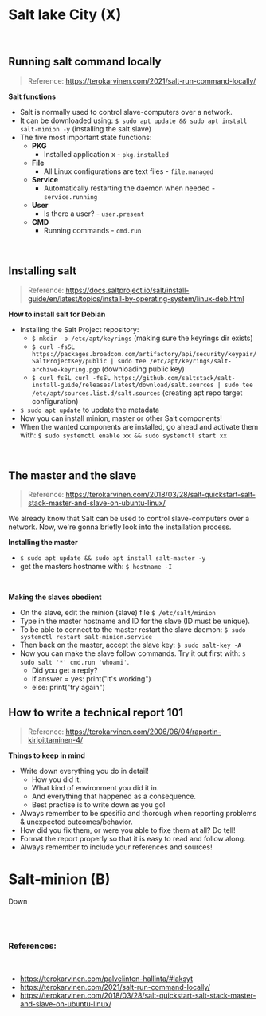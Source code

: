 # Salt lake City (X)
<br>

## Running salt command locally
> Reference: <https://terokarvinen.com/2021/salt-run-command-locally/>

**Salt functions**
- Salt is normally used to control slave-computers over a network.
- It can be downloaded using: `$ sudo apt update && sudo apt install salt-minion -y` (installing the salt slave)
- The five most important state functions:
  - **PKG**
    - Installed application x - `pkg.installed`
  - **File**
    - All Linux configurations are text files - `file.managed`
  - **Service**
    - Automatically restarting the daemon when needed - `service.running`
  - **User**
    - Is there a user? - `user.present`
  - **CMD**
    - Running commands - `cmd.run`
<br>



## Installing salt
> Reference: <https://docs.saltproject.io/salt/install-guide/en/latest/topics/install-by-operating-system/linux-deb.html>

**How to install salt for Debian**
- Installing the Salt Project repository:
  - `$ mkdir -p /etc/apt/keyrings` (making sure the keyrings dir exists)
  - `$ curl -fsSL https://packages.broadcom.com/artifactory/api/security/keypair/SaltProjectKey/public | sudo tee /etc/apt/keyrings/salt-archive-keyring.pgp` (downloading public key)
  - `$ curl fsSL curl -fsSL https://github.com/saltstack/salt-install-guide/releases/latest/download/salt.sources | sudo tee /etc/apt/sources.list.d/salt.sources` (creating apt repo target configuration)
- `$ sudo apt update` to update the metadata
- Now you can install minion, master or other Salt components!
- When the wanted components are installed, go ahead and activate them with: `$ sudo systemctl enable xx && sudo systemctl start xx`
<br>


## The master and the slave
> Reference: <https://terokarvinen.com/2018/03/28/salt-quickstart-salt-stack-master-and-slave-on-ubuntu-linux/> 

We already know that Salt can be used to control slave-computers over a network. 
Now, we're gonna briefly look into the installation process. 
<br>

**Installing the master**
- `$ sudo apt update && sudo apt install salt-master -y`
- get the masters hostname with: `$ hostname -I`
<br>

**Making the slaves obedient**
- On the slave, edit the minion (slave) file `$ /etc/salt/minion`
- Type in the master hostname and ID for the slave (ID must be unique).
- To be able to connect to the master restart the slave daemon: `$ sudo systemctl restart salt-minion.service`
- Then back on the master, accept the slave key: `$ sudo salt-key -A`
- Now you can make the slave follow commands. Try it out first with: `$ sudo salt '*' cmd.run 'whoami'`.
  - Did you get a reply?
  -  if answer = yes: print("it's working")
  -  else: print("try again")




## How to write a technical report 101 
> Reference: <https://terokarvinen.com/2006/06/04/raportin-kirjoittaminen-4/>

**Things to keep in mind**
- Write down everything you do in detail!
  - How you did it.
  - What kind of environment you did it in.
  - And everything that happened as a consequence.
  - Best practise is to write down as you go!
- Always remember to be spesific and thorough when reporting problems & unexpected outcomes/behavior.
- How did you fix them, or were you able to fixe them at all? Do tell!
- Format the report properly so that it is easy to read and follow along.
- Always remember to include your references and sources!



# Salt-minion (B)
Down

<br>
<br>

### References:
<br> 

- <https://terokarvinen.com/palvelinten-hallinta/#laksyt>
- <https://terokarvinen.com/2021/salt-run-command-locally/>
- <https://terokarvinen.com/2018/03/28/salt-quickstart-salt-stack-master-and-slave-on-ubuntu-linux/>
